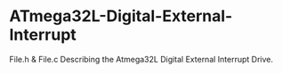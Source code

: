 # ATmega32L-Digital-External-Interrupt
File.h &amp; File.c Describing the Atmega32L Digital External Interrupt Drive.
